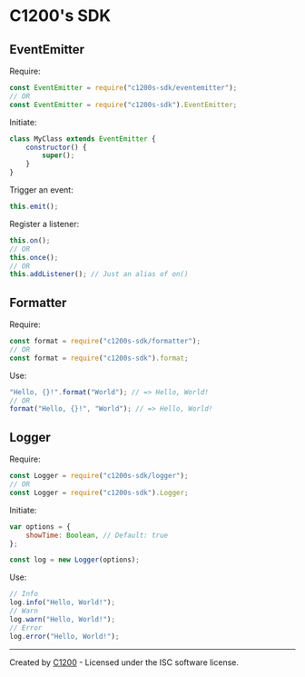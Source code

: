 # C1200's SDK

## EventEmitter

Require:

```js
const EventEmitter = require("c1200s-sdk/eventemitter");
// OR
const EventEmitter = require("c1200s-sdk").EventEmitter;
```

Initiate:

```js
class MyClass extends EventEmitter {
    constructor() {
        super();
    }
}
```

Trigger an event:

```js
this.emit();
```

Register a listener:

```js
this.on();
// OR
this.once();
// OR
this.addListener(); // Just an alias of on()
```

## Formatter

Require:

```js
const format = require("c1200s-sdk/formatter");
// OR
const format = require("c1200s-sdk").format;
```

Use:

```js
"Hello, {}!".format("World"); // => Hello, World!
// OR
format("Hello, {}!", "World"); // => Hello, World!
```

## Logger

Require:

```js
const Logger = require("c1200s-sdk/logger");
// OR
const Logger = require("c1200s-sdk").Logger;
```

Initiate:

```js
var options = {
    showTime: Boolean, // Default: true
};

const log = new Logger(options);
```

Use:

```js
// Info
log.info("Hello, World!");
// Warn
log.warn("Hello, World!");
// Error
log.error("Hello, World!");
```

---

Created by [C1200](https://c1200.js.org/) - Licensed under the ISC software license.

